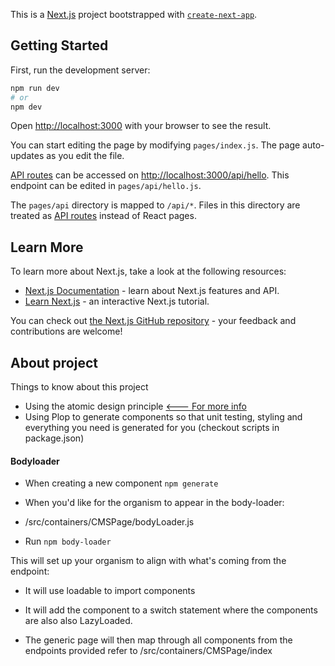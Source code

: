 This is a [Next.js](https://nextjs.org/) project bootstrapped with [`create-next-app`](https://github.com/vercel/next.js/tree/canary/packages/create-next-app).

## Getting Started

First, run the development server:

```bash
npm run dev
# or
npm dev
```

Open [http://localhost:3000](http://localhost:3000) with your browser to see the result.

You can start editing the page by modifying `pages/index.js`. The page auto-updates as you edit the file.

[API routes](https://nextjs.org/docs/api-routes/introduction) can be accessed on [http://localhost:3000/api/hello](http://localhost:3000/api/hello). This endpoint can be edited in `pages/api/hello.js`.

The `pages/api` directory is mapped to `/api/*`. Files in this directory are treated as [API routes](https://nextjs.org/docs/api-routes/introduction) instead of React pages.

## Learn More

To learn more about Next.js, take a look at the following resources:

- [Next.js Documentation](https://nextjs.org/docs) - learn about Next.js features and API.
- [Learn Next.js](https://nextjs.org/learn) - an interactive Next.js tutorial.

You can check out [the Next.js GitHub repository](https://github.com/vercel/next.js/) - your feedback and contributions are welcome!

## About project

Things to know about this project

- Using the atomic design principle [<--- For more info](https://andela.com/insights/structuring-your-react-application-atomic-design-principles/)
- Using Plop to generate components so that unit testing, styling and everything you need is generated for you (checkout scripts in package.json)

#### Bodyloader

- When creating a new component ```npm generate```

- When you'd like for the organism to appear in the body-loader:

- /src/containers/CMSPage/bodyLoader.js

- Run ```npm body-loader```
 
This will set up your organism to align with what's coming from the endpoint:

- It will use loadable to import components

- It will add the component to a switch statement where the 
components are also also LazyLoaded.

- The generic page will then map through all components from the endpoints provided
refer to /src/containers/CMSPage/index

